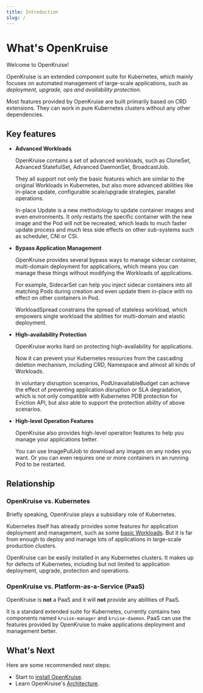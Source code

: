 ```yaml
---
title: Introduction
slug: /
---
```

# What's OpenKruise  
Welcome to OpenKruise!

OpenKruise is an extended component suite for Kubernetes, which mainly focuses on automated management of large-scale applications, such as *deployment, upgrade, ops and availability protection*.

Most features provided by OpenKruise are built primarily based on CRD extensions. They can work in pure Kubernetes clusters without any other dependencies.

## Key features

- **Advanced Workloads**

    OpenKruise contains a set of advanced workloads, such as CloneSet, Advanced StatefulSet, Advanced DaemonSet, BroadcastJob.

    They all support not only the basic features which are similar to the original Workloads in Kubernetes, but also more advanced abilities like in-place update, configurable scale/upgrade strategies, parallel operations.

    In-place Update is a new methodology to update container images and even environments.
    It only restarts the specific container with the new image and the Pod will not be recreated, which leads to much faster update process and much less side effects on other sub-systems such as scheduler, CNI or CSI.

- **Bypass Application Management**

    OpenKruise provides several bypass ways to manage sidecar container, multi-domain deployment for applications, which means you can manage these things without modifying the Workloads of applications.

    For example, SidecarSet can help you inject sidecar containers into all matching Pods during creation and even update them in-place with no effect on other containers in Pod.

    WorkloadSpread constrains the spread of stateless workload, which empowers single workload the abilities for multi-domain and elastic deployment.

- **High-availability Protection**

    OpenKruise works hard on protecting high-availability for applications.

    Now it can prevent your Kubernetes resources from the cascading deletion mechanism, including CRD, Namespace and almost all kinds of Workloads.

    In voluntary disruption scenarios, PodUnavailableBudget can achieve the effect of preventing application disruption or SLA degradation, which is not only compatible with Kubernetes PDB protection for Eviction API, but also able to support the protection ability of above scenarios.

- **High-level Operation Features**

    OpenKruise also provides high-level operation features to help you manage your applications better.

    You can use ImagePullJob to download any images on any nodes you want. Or you can even requires one or more containers in an running Pod to be restarted.

## Relationship

### OpenKruise vs. Kubernetes

Briefly speaking, OpenKruise plays a subsidiary role of Kubernetes.

Kubernetes itself has already provides some features for application deployment and management, such as some [basic Workloads](https://kubernetes.io/docs/concepts/workloads/).
But it is far from enough to deploy and manage lots of applications in large-scale production clusters.

OpenKruise can be easily installed in any Kubernetes clusters.
It makes up for defects of Kubernetes, including but not limited to application deployment, upgrade, protection and operations.

### OpenKruise vs. Platform-as-a-Service (PaaS)

OpenKruise is **not** a PaaS and it will **not** provide any abilities of PaaS.

It is a standard extended suite for Kubernetes, currently contains two components named `kruise-manager` and `kruise-daemon`.
PaaS can use the features provided by OpenKruise to make applications deployment and management better.

## What's Next

Here are some recommended next steps:

- Start to [install OpenKruise](./docs/installation).
- Learn OpenKruise's [Architecture](./docs/core-concepts/architecture).
